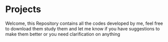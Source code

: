 # Projects
Welcome, this Repository contains all the codes developed by me, feel free to download them study them and let me know if you have suggestions to make them better or you need clarification on anything

